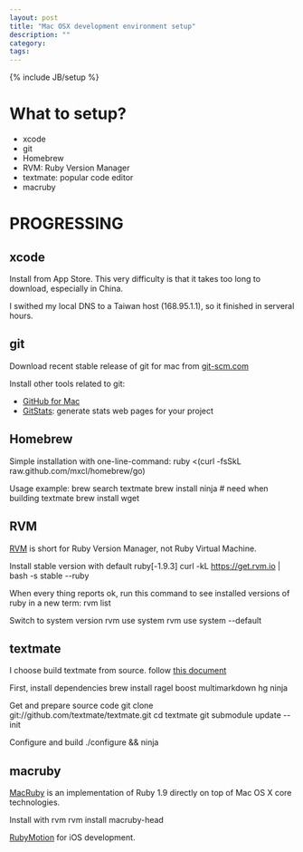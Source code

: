 ```yaml
---
layout: post
title: "Mac OSX development environment setup"
description: ""
category: 
tags: 
---
```

{% include JB/setup %}

What to setup?
==============

*  xcode
*  git
*  Homebrew
*  RVM: Ruby Version Manager
*  textmate: popular code editor
*  macruby

PROGRESSING
===========

xcode
-----
Install from App Store. This very difficulty is that it takes too long to download, especially in China.

I swithed my local DNS to a Taiwan host (168.95.1.1), so it finished in serveral hours.

git
---
Download recent stable release of git for mac from [git-scm.com](http://git-scm.com/downloads)

Install other tools related to git: 
*  [GitHub for Mac](http://mac.github.com) 
*  [GitStats](https://github.com/trybeee/GitStats): generate stats web pages for your project  


Homebrew
--------
Simple installation with one-line-command: 
    ruby <(curl -fsSkL raw.github.com/mxcl/homebrew/go)

Usage example: 
    brew search textmate
    brew install ninja  # need when building textmate
    brew install wget


RVM
---
[RVM](https://rvm.io) is short for Ruby Version Manager, not Ruby Virtual Machine. 

Install stable version with default ruby[-1.9.3] 
    curl -kL https://get.rvm.io | bash -s stable --ruby

When every thing reports ok, run this command to see installed versions of ruby in a new term: 
    rvm list

Switch to system version 
    rvm use system
    rvm use system --default


textmate
--------
I choose build textmate from source. follow [this document](https://github.com/textmate/textmate/#building) 

First, install dependencies 
    brew install ragel boost multimarkdown hg ninja

Get and prepare source code 
    git clone git://github.com/textmate/textmate.git
    cd textmate
    git submodule update --init

Configure and build 
    ./configure && ninja


macruby
-------
[MacRuby](http://macruby.org) is an implementation of Ruby 1.9 directly on top of Mac OS X core technologies. 

Install with rvm 
    rvm install macruby-head

[RubyMotion](http://www.rubymotion.com) for iOS development. 
